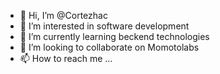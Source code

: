 - 👋 Hi, I’m @Cortezhac
- 👀 I’m interested in software development
- 🌱 I’m currently learning beckend technologies 
- 💞️ I’m looking to collaborate on Momotolabs
- 📫 How to reach me ...

<!---
Cortezhac/Cortezhac is a ✨ special ✨ repository because its `README.md` (this file) appears on your GitHub profile.
You can click the Preview link to take a look at your changes.
--->
